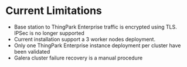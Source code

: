 # Current Limitations

- Base station to ThingPark Enterprise traffic is encrypted using TLS. IPSec is no longer supported 
- Current installation support a 3 worker nodes deployment.
- Only one ThingPark Enterprise instance deployment per cluster have been validated
- Galera cluster failure recovery is a manual procedure
